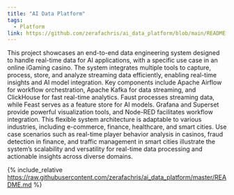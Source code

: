 ```yaml
---
title: "AI Data Platform"
tags:
  - Platform
link: https://github.com/zerafachris/ai_data_platform/blob/main/README.md
---
```


This project showcases an end-to-end data engineering system designed to handle real-time data for AI applications, with a specific use case in an online iGaming casino. The system integrates multiple tools to capture, process, store, and analyze streaming data efficiently, enabling real-time insights and AI model integration. Key components include Apache Airflow for workflow orchestration, Apache Kafka for data streaming, and ClickHouse for fast real-time analytics. Faust processes streaming data, while Feast serves as a feature store for AI models. Grafana and Superset provide powerful visualization tools, and Node-RED facilitates workflow integration. This flexible system architecture is adaptable to various industries, including e-commerce, finance, healthcare, and smart cities. Use case scenarios such as real-time player behavior analysis in casinos, fraud detection in finance, and traffic management in smart cities illustrate the system’s scalability and versatility for real-time data processing and actionable insights across diverse domains.

{% include_relative https://raw.githubusercontent.com/zerafachris/ai_data_platform/master/README.md %}
